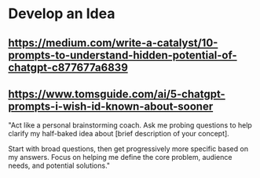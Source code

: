 # Develop an Idea


## https://medium.com/write-a-catalyst/10-prompts-to-understand-hidden-potential-of-chatgpt-c877677a6839


## https://www.tomsguide.com/ai/5-chatgpt-prompts-i-wish-id-known-about-sooner

"Act like a personal brainstorming coach. Ask me probing questions to help clarify my half-baked idea about [brief description of your concept].

Start with broad questions, then get progressively more specific based on my answers. Focus on helping me define the core problem, audience needs, and potential solutions."

